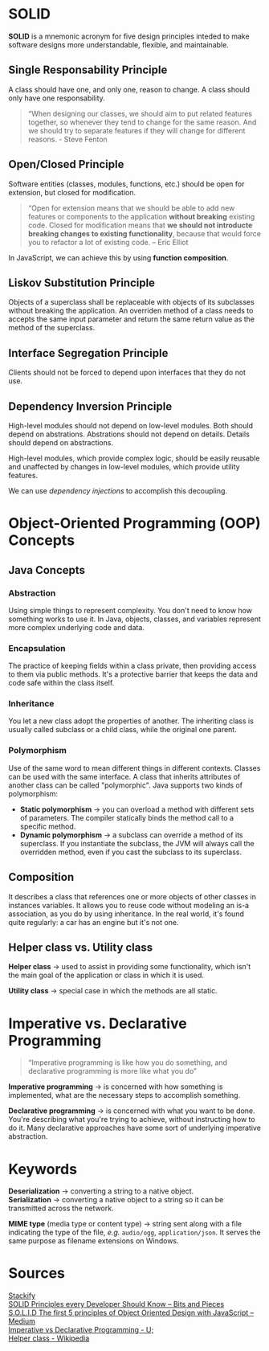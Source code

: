 # SOLID
__SOLID__ is a mnemonic acronym for five design principles inteded to make software designs more understandable, flexible, and maintainable.

## Single Responsability Principle
A class should have one, and only one, reason to change. A class should only have one responsability.

> “When designing our classes, we should aim to put related features together, so whenever they tend to change for the same reason. And we should try to separate features if they will change for different reasons. - Steve Fenton

## Open/Closed Principle
Software entities (classes, modules, functions, etc.) should be open for extension, but closed for modification.

> “Open for extension means that we should be able to add new features or components to the application **without breaking** existing code. Closed for modification means that **we should not introducte breaking changes to existing functionality**, because that would force you to refactor a lot of existing code. – Eric Elliot

In JavaScript, we can achieve this by using **function composition**.

## Liskov Substitution Principle
Objects of a superclass shall be replaceable with objects of its subclasses without breaking the application. An overriden method of a class needs to accepts the same input parameter and return the same return value as the method of the superclass.

## Interface Segregation Principle
Clients should not be forced to depend upon interfaces that they do not use.

## Dependency Inversion Principle
High-level modules should not depend on low-level modules. Both should depend on abstrations. Abstrations should not depend on details. Details should depend on abstractions.

High-level modules, which provide complex logic, should be easily reusable and unaffected by changes in low-level modules, which provide utility features.

We can use *dependency injections* to accomplish this decoupling.

# Object-Oriented Programming (OOP) Concepts
## Java Concepts
### Abstraction
Using simple things to represent complexity. You don't need to know how something works to use it. In Java, objects, classes, and variables represent more complex underlying code and data.

### Encapsulation
The practice of keeping fields within a class private, then providing access to them via public methods. It's a protective barrier that keeps the data and code safe within the class itself.

### Inheritance
You let a new class adopt the properties of another. The inheriting class is usually called subclass or a child class, while the original one parent.

### Polymorphism
Use of the same word to mean different things in different contexts. Classes can be used with the same interface. A class that inherits attributes of another class can be called "polymorphic". Java supports two kinds of polymorphism:
- __Static polymorphism__ → you can overload a method with different sets of parameters. The compiler statically binds the method call to a specific method.
- __Dynamic polymorphism__ → a subclass can override a method of its superclass. If you instantiate the subclass, the JVM will always call the overridden method, even if you cast the subclass to its superclass.

## Composition
It describes a class that references one or more objects of other classes in instances variables. It allows you to reuse code without modeling an is-a association, as you do by using inheritance. In the real world, it's found quite regularly: a car has an engine but it's not one.

## Helper class vs. Utility class
__Helper class__ → used to assist in providing some functionality, which isn't the main goal of the application or class in which it is used.

__Utility class__ → special case in which the methods are all static.

# Imperative vs. Declarative Programming
> “Imperative programming is like how you do something, and declarative programming is more like what you do”

__Imperative programming__ → is concerned with how something is implemented, what are the necessary steps to accomplish something.

__Declarative programming__ → is concerned with what you want to be done. You're describing what you're trying to achieve, without instructing how to do it. Many declarative approaches have some sort of underlying imperative abstraction.

# Keywords
__Deserialization__ → converting a string to a native object.\
__Serialization__ → converting a native object to a string so it can be transmitted across the network.

__MIME type__ (media type or content type) → string sent along with a file indicating the type of the file, *e.g.* `audio/ogg`, `application/json`. It serves the same purpose as filename extensions on Windows.

# Sources
[Stackify](https://stackify.com)\
[SOLID Principles every Developer Should Know – Bits and Pieces](https://blog.bitsrc.io/solid-principles-every-developer-should-know-b3bfa96bb688)\
[S.O.L.I.D The first 5 principles of Object Oriented Design with JavaScript – Medium](https://medium.com/@cramirez92/s-o-l-i-d-the-first-5-priciples-of-object-oriented-design-with-javascript-790f6ac9b9fa)\
[Imperative vs Declarative Programming - U;](https://ui.dev/imperative-vs-declarative-programming/)\
[Helper class - Wikipedia](https://en.wikipedia.org/wiki/Helper_class)
